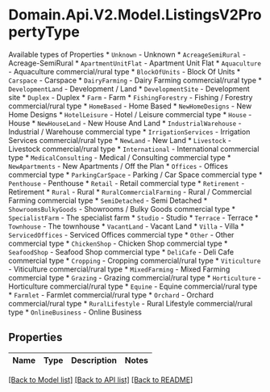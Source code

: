 # Domain.Api.V2.Model.ListingsV2PropertyType
Available types of Properties  * `Unknown` - Unknown * `AcreageSemiRural` - Acreage-SemiRural * `ApartmentUnitFlat` - Apartment Unit Flat * `Aquaculture` - Aquaculture             commercial/rural type * `BlockOfUnits` - Block Of Units * `Carspace` - Carspace * `DairyFarming` - Dairy Farming             commercial/rural type * `DevelopmentLand` - Development / Land * `DevelopmentSite` - Development site * `Duplex` - Duplex * `Farm` - Farm * `FishingForestry` - Fishing / Forestry             commercial/rural type * `HomeBased` - Home Based * `NewHomeDesigns` - New Home Designs * `HotelLeisure` - Hotel / Leisure             commercial type * `House` - House * `NewHouseLand` - New House And Land * `IndustrialWarehouse` - Industrial / Warehouse             commercial type * `IrrigationServices` - Irrigation Services             commercial/rural type * `NewLand` - New Land * `Livestock` - Livestock             commercial/rural type * `International` - International             commercial type * `MedicalConsulting` - Medical / Consulting             commercial type * `NewApartments` - New Apartments / Off the Plan * `Offices` - Offices             commercial type * `ParkingCarSpace` - Parking / Car Space             commercial type * `Penthouse` - Penthouse * `Retail` - Retail             commercial type * `Retirement` - Retirement * `Rural` - Rural * `RuralCommercialFarming` - Rural / Commercial Farming              commercial type * `SemiDetached` - Semi Detached * `ShowroomsBulkyGoods` - Showrooms / Bulky Goods             commercial type * `SpecialistFarm` - The specialist farm * `Studio` - Studio * `Terrace` - Terrace * `Townhouse` - The townhouse * `VacantLand` - Vacant Land * `Villa` - Villa * `ServicedOffices` - Serviced Offices             commercial type * `Other` - Other             commercial type * `ChickenShop` - Chicken Shop             commercial type * `SeafoodShop` - Seafood Shop             commercial type * `DeliCafe` - Deli Cafe             commercial type * `Cropping` - Cropping             commercial/rural type * `Viticulture` - Viticulture             commercial/rural type * `MixedFarming` - Mixed Farming             commercial type * `Grazing` - Grazing             commercial/rural type * `Horticulture` - Horticulture             commercial/rural type * `Equine` - Equine             commercial/rural type * `Farmlet` - Farmlet             commercial/rural type * `Orchard` - Orchard             commercial/rural type * `RuralLifestyle` - Rural Lifestyle             commercial/rural type * `OnlineBusiness` - Online Business
## Properties

Name | Type | Description | Notes
------------ | ------------- | ------------- | -------------

[[Back to Model list]](../README.md#documentation-for-models) [[Back to API list]](../README.md#documentation-for-api-endpoints) [[Back to README]](../README.md)

